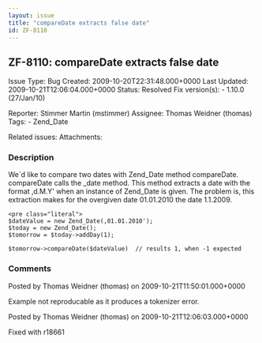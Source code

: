 ```yaml
---
layout: issue
title: "compareDate extracts false date"
id: ZF-8110
---
```


ZF-8110: compareDate extracts false date
----------------------------------------

 Issue Type: Bug Created: 2009-10-20T22:31:48.000+0000 Last Updated: 2009-10-21T12:06:04.000+0000 Status: Resolved Fix version(s): - 1.10.0 (27/Jan/10)
 
 Reporter:  Stimmer Martin (mstimmer)  Assignee:  Thomas Weidner (thomas)  Tags: - Zend\_Date
 
 Related issues: 
 Attachments: 
### Description

We´d like to compare two dates with Zend\_Date method compareDate. compareDate calls the \_date method. This method extracts a date with the format ‚d.M.Y' when an instance of Zend\_Date is given. The problem is, this extraction makes for the overgiven date 01.01.2010 the date 1.1.2009.

 
    <pre class="literal">
    $dateValue = new Zend_Date(‚01.01.2010');
    $today = new Zend_Date();
    $tomorrow = $today->addDay(1);
    
    $tomorrow->compareDate($dateValue)  // results 1, when -1 expected


 

 

### Comments

Posted by Thomas Weidner (thomas) on 2009-10-21T11:50:01.000+0000

Example not reproducable as it produces a tokenizer error.

 

 

Posted by Thomas Weidner (thomas) on 2009-10-21T12:06:03.000+0000

Fixed with r18661

 

 